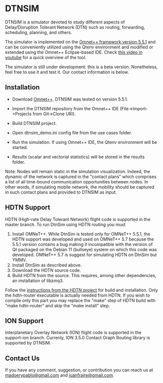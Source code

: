 # DTNSIM #

DTNSIM is a simulator devoted to study different aspects of Delay/Disruption Tolerant Network (DTN) such as routing, forwarding, scheduling, planning, and others. 

The simulator is implemented on the [Omnet++ framework version 5.5.1](https://omnetpp.org/) and can be conveniently utilized using the Qtenv environment and modified or extended using the Omnet++ Eclipse-based IDE. Check [this video in youtube](https://youtu.be/_5HhfNULjtk) for a quick overview of the tool.

The simulator is still under development: this is a beta version. Nonetheless, feel free to use it and test it. Our contact information is below. 

## Installation ##

* Download [Omnet++](https://omnetpp.org/omnetpp). DTNSIM was tested on version 5.5.1.
* Import the DTNSIM repository from the Omnet++ IDE (File->Import->Projects from Git->Clone URI).
* Build DTNSIM project.

* Open dtnsim_demo.ini config file from the use cases folder.
* Run the simulation. If using Omnet++ IDE, the Qtenv environment will be started. 
* Results (scalar and vectorial statistics) will be stored in the results folder.

Note: Nodes will remain static in the simulation visualization. Indeed, the dynamic of the network is captured in the "contact plans" which comprises a list of all time-bound communication opportunities between nodes. In other words, if simulating mobile network, the mobility should be captured in such contact plans and provided to DTNSIM as input.

## HDTN Support ##

HDTN (High-rate Delay Tolerant Network) flight code is supported in the master branch. To run DtnSim using HDTN routing you must 
1. Install OMNeT++. While DtnSim is tested only for OMNeT++ 5.5.1, the HDTN support was developed and used on OMNeT++ 5.7 because the 5.5.1 version contains a bug making it incompatible with the version of Qt packaged on the Debian 11 (bullseye) system on which this code was developed. OMNeT++ 5.7 is suggest for simulating HDTN on DtnSim but YMMV.
2. Install DtnSim as described above. 
3. Download the HDTN source code.
3. Build HDTN from the source. This requires, among other dependencies, an installation of libzmq3.

Follow the [instructions from the HDTN project](https://github.com/nasa/HDTN) for build and installation. Only the hdtn-router executable is actually needed from HDTN. If you wish to compile only this part you may replace the "make" step of HDTN build with "make hdtn-router" and skip the "make install" step.

## ION Support ##

Interplanetary Overlay Network (ION) flight code is supported in the support-ion branch. Currenly, ION 3.5.0 Contact Graph Routing library is supported by DTNSIM.

## Contact Us ##

If you have any comment, suggestion, or contribution you can reach us at madoerypablo@gmail.com and juanfraire@gmail.com.